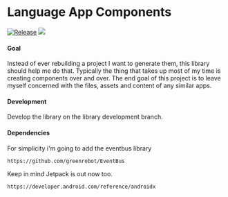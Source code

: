 # Language App Components

[![Release](https://jitpack.io/v/JordanDysart/language-app-components.svg)](https://jitpack.io/#JordanDysart/language-app-components)
[![](https://jitci.com/gh/JordanDysart/language-app-components/svg)](https://jitci.com/gh/JordanDysart/language-app-components)

#### Goal

Instead of ever rebuilding a project I want to generate them, this library should help me do that.
Typically the thing that takes up most of my time is creating components over and over. The end goal
of this project is to leave myself concerned with the files, assets and content of any similar apps.

#### Development

Develop the library on the library development branch.

#### Dependencies

For simplicity i'm going to add the eventbus library

`https://github.com/greenrobot/EventBus`

Keep in mind Jetpack is out now too. 

`https://developer.android.com/reference/androidx`

